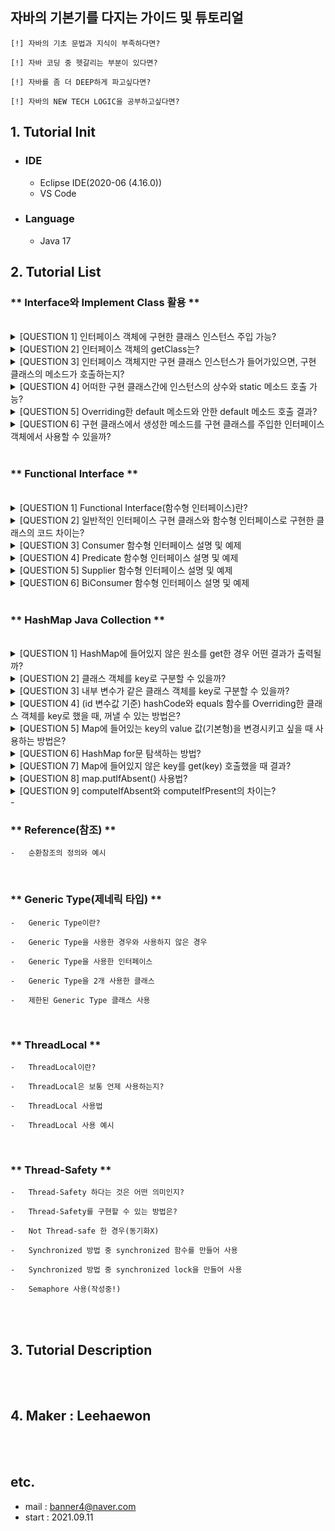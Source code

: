 ## 자바의 기본기를 다지는 가이드 및 튜토리얼

    [!] 자바의 기초 문법과 지식이 부족하다면?

    [!] 자바 코딩 중 헷갈리는 부분이 있다면?

    [!] 자바를 좀 더 DEEP하게 파고싶다면?

    [!] 자바의 NEW TECH LOGIC을 공부하고싶다면?

## 1. Tutorial Init

-   ### IDE
    -   Eclipse IDE(2020-06 (4.16.0))
    -   VS Code
-   ### Language
    -   Java 17

## 2. Tutorial List

### ** Interface와 Implement Class 활용 **

<br>
<details>
  <summary>  [QUESTION 1] 인터페이스 객체에 구현한 클래스 인스턴스 주입 가능?</summary>
  <br>
  <p>[ANSWER] 가능!</p>
</details>
<details>
  <summary>  [QUESTION 2] 인터페이스 객체의 getClass는?</summary>
    <br>
  <p>[ANSWER] samsungPhone 객체는 class interfaceSample.Samsung 클래스 입니다. <br>
[ANSWER] iPhone 객체는 class interfaceSample.IPhone 클래스 입니다.</p>
</details>
<details>
  <summary>  [QUESTION 3] 인터페이스 객체지만 구현 클래스 인스턴스가 들어가있으면, 구현 클래스의 메소드가 호출하는지?</summary>
    <br>
  <p>RESULT(samsung) : class interfaceSample.Samsung의 전화 메소드 호출!<br>
RESULT(ihpone) : class interfaceSample.IPhone의 전화 메소드 호출!
[ANSWER] 정상 호출됨!<br>
[ANSWER] iPhone 객체는 class interfaceSample.IPhone 클래스 입니다.</p>
</details>
<details>
  <summary>  [QUESTION 4] 어떠한 구현 클래스간에 인스턴스의 상수와 static 메소드 호출 가능?</summary>
    <br>
  <p>[!] 상수 호출<br>
samsung's TYPE : ELECTRONIC<br>
iPhone's TYPE : ELECTRONIC<br>
[!] static 메소드 호출<br>
samsung's telNo : X<br>
iPhone's telNo :  X<br>
SmartPhone's telNo : 010-1111-2222<br>
[ANSWER] 인터페이스 클래스로만 호출 가능(static 이니까)<br>
RESULT(ihpone) : class interfaceSample.IPhone의 전화 메소드 호출!<br>
[ANSWER] 정상 호출됨!<br>
[ANSWER] iPhone 객체는 class interfaceSample.IPhone 클래스 입니다.</p>
</details>
<details>
  <summary>  [QUESTION 5] Overriding한 default 메소드와 안한 default 메소드 호출 결과?</summary>
    <br>
  <p>[ANSWER] samsungPhone(Overriding) serialId : Samsung의 hashCode : 106642798<br>
[ANSWER] iPhone(Not Overriding) serialId : 106642798</p>
</details>
<details>
  <summary>  [QUESTION 6] 구현 클래스에서 생성한 메소드를 구현 클래스를 주입한 인터페이스 객체에서 사용할 수 있을까?</summary>
    <br>
  <p>[ANSWER] 인터페이스에서 정의되지 않았기 때문에 사용할 수 없다. 대신, downCasting을 통해 활용할 수 있다.<br>
(samsung) whoIsMyBestLeader : 이재용<br>
(iPhone) whoIsMyBestLeader : Steve Jobs</p>
</details>

<br/>

### ** Functional Interface **

<br>
<details>
  <summary>  [QUESTION 1] Functional Interface(함수형 인터페이스)란?</summary>
  <br>
  <p>[ANSWER] 1) 함수를 마치 1급 객체처럼 활용할 수 있게 만드는 인터페이스<br>
[ANSWER] 2) 단일 추상 메소드를 가지는 인터페이스. 추후, 인터페이스를 구현하여 순수 함수 및 익명 함수, 람다식으로 활용하기 위함</p>
</details>
<details>
  <summary>  [QUESTION 2] 일반적인 인터페이스 구현 클래스와 함수형 인터페이스로 구현한 클래스의 코드 차이는?</summary>
  <br>
  <p>[ANSWER] (일반적인 경우) SaltIdSetter 인터페이스를 구현한 LoginSaltIdSetter, 이를 생성자 내에서 활용한 LoginHashIdLegacy class 참고<br>
parameter id : LEEHAEWON<br>
saltId : SALT_LEEHAEWON<br>
loginHashid : 1507284685<br>
[ANSWER] (함수형 인터페이스 활용한 경우) @FunctionalInterface SaltIdSetter 인터페이스를 구현한 LoginHashId class 참고<br>
parameter id : LEEHAEWON<br>
saltId : SALT_LEEHAEWON<br>
saltId : SALT_LEEHAEWON<br>
loginHashid : 1507284685</p>
</details>
<details>
  <summary>  [QUESTION 3] Consumer 함수형 인터페이스 설명 및 예제</summary>
  <br>
  <p>[ANSWER] Parameter O, Return X. accept 추상 메소드를 통해 함수형 인터페이스 호출가능<br>
[ANSWER] T -> void<br>
Consumer&lt;String&gt; consumer = (str) -> System.out.println('이거슨 Consumer, parameter: ' + str);<br>
Consumer.accept('consumer') <br>
-> 이거슨 Consumer, parameter: consumer</p>
</details>
<details>
  <summary>  [QUESTION 4] Predicate 함수형 인터페이스 설명 및 예제</summary>
  <br>
  <p>[ANSWER] return type이 boolean(True / False). test 추상 메소드를 통해 함수형 인터페이스 호출가능<br>
[ANSWER] T -> boolean<br>
Predicate&lt;String&gt; predicate = (str) -> str.equals('True');<br>
Predicate.test('False') -> false</p>
</details>
<details>
  <summary>  [QUESTION 5] Supplier 함수형 인터페이스 설명 및 예제</summary>
  <br>
  <p>[ANSWER] 공급자. parameter는 없고, return 값만 존재. get 추상 메소드를 통해 함수형 인터페이스 호출가능. 대괄호 안에 return 필수<br>
[ANSWER] () -> T<br>
Supplier&lt;String&gt; supplier = () -> { return supplierStr + ' Supplier !! '; }<br>
Supplier.get() -> This is Supplier !! </p>
</details>
<details>
  <summary>  [QUESTION 6] BiConsumer 함수형 인터페이스 설명 및 예제</summary>
  <br>
  <p>[ANSWER] parameter는 2개가 존재하고, Return X. accept(param1, param2) 추상 메소드를 통해 함수형 인터페이스 호출가능.<br>
[ANSWER] Supplier 만 제외한 나머지엔 Bi가 존재<br>
BiConsumer&lt;String, String&gt; biConsumer = (param1, param2) -> { System.out.print(param1 + param2); }<br>
BiConsumer.get(param1, param2) -> This is(param1) BiConsumer !!(param2)</p>
</details>

<br/>

### ** HashMap Java Collection **

<br>
<details>
  <summary>  [QUESTION 1] HashMap에 들어있지 않은 원소를 get한 경우 어떤 결과가 출력될까?</summary>
  <br>
  <p>[ANSWER] null</p>
</details>
<details>
  <summary>  [QUESTION 2] 클래스 객체를 key로 구분할 수 있을까?</summary>
  <br>
  <p>a1 객체를 key로 put.<br>
a2 객체를 key로 put.<br>
key a1 get : a1 value<br>
key a1's same id object(a4) get : null<br>
key a2 get : a2 value<br>
key a2's same id object(a3) get : null<br>
[ANSWER] 같은 객체를 get하면 객체의 주소를 hash한 값을 hash buckets에 key로 넣기 때문에 해당 object key의 value를 꺼낼 수 있다.</p>
</details>
<details>
  <summary>  [QUESTION 3] 내부 변수가 같은 클래스 객체를 key로 구분할 수 있을까?</summary>
  <br>
  <p>key new Object(same id, same val) get : null<br>
[ANSWER] 객체의 내부 변수 값이 일치해도 객체 주소 자체가 다르기 때문에(주소를 hash한 값이 key) 꺼낼 수 없다.</p>
</details>
<details>
  <summary>  [QUESTION 4] (id 변수값 기준) hashCode와 equals 함수를 Overriding한 클래스 객체를 key로 했을 때, 꺼낼 수 있는 방법은?</summary>
  <br>
  <p>b1 객체를 key로 put.<br>
[ANSWER] key로 넣은 객체로 get : b1<br>
[ANSWER] id값 일치, val값 일치 한 new 객체를 key로 get  : b1<br>
[ANSWER] id값 일치, val값 불일치 한 new 객체를 key로 get  : b1<br>
[ANSWER] id값 불일치, val값 일치 한 new 객체를 key로 get  : null<br>
[ANSWER] id값 불일치, val값 불일치 한 new 객체를 key로 get  : null</p>
</details>
<details>
  <summary>  [QUESTION 5] Map에 들어있는 key의 value 값(기본형)을 변경시키고 싶을 때 사용하는 방법은?</summary>
  <br>
  <p>get한 value 값 수정? -> X<br>
[ANSWER] put(get()~) 로 꺼낸 값을 다시 put해서 갱신시킨다.<br>
갱신 이전 value : 1<br>
갱신 이후 value : 2</p>
</details>
<details>
  <summary>  [QUESTION 6] HashMap for문 탐색하는 방법?</summary>
  <br>
  <p>[ANSWER] 1) Iterator를 이용한 방법  <br>
[ELAPSED] CHECK START!<br>
key(iterator.next()) : Beck , value : 5<br>
key(iterator.next()) : Sway , value : 2<br>
key(iterator.next()) : Lee , value : 1<br>
key(iterator.next()) : FULL , value : 2<br>
[ELAPSED] 0(ms) FINISHED.<br>
[ANSWER] 2) entrySet() => Map.Entry&lt;Key, Value&gt; 방법<br>
[ELAPSED] CHECK START!<br>
key : Beck , value : 5<br>
key : Sway , value : 2<br>
key : Lee , value : 1<br>
key : FULL , value : 2<br>
[ELAPSED] 0(ms) FINISHED.<br>
[ANSWER] 3) keySet() 및 get(key) 방법<br>
[ELAPSED] CHECK START!<br>
key : Beck , value : 5<br>
key : Sway , value : 2<br>
key : Lee , value : 1<br>
key : FULL , value : 2<br>
[ELAPSED] 0(ms) FINISHED.<br>
[ANSWER] 4) (성능낮음) lambda forEach 방법<br>
[ELAPSED] CHECK START!<br>
key : Beck , value : 5<br>
key : Sway , value : 2<br>
key : Lee , value : 1<br>
key : FULL , value : 2<br>
[ELAPSED] 24(ms) FINISHED.</p>
</details>
<details>
  <summary>  [QUESTION 7] Map에 들어있지 않은 key를 get(key) 호출했을 때 결과?</summary>
  <br>
  <p>[ANSWER] get(not have key) result : null</p>
</details>
<details>
  <summary>  [QUESTION 8] map.putIfAbsent() 사용법?</summary>
  <br>
  <p>[ANSWER] (key, value) 를 parameter로 사용하는 putIfAbsent 함수는 map에 key가 존재하지 않으면 (key, value)를 put하면서 null 리턴해줍니다. 만약, key가 존재하면 value 리턴해줍니다.<br>
(key 존재하는 경우) key's putIfAbsent result : 12<br>
(key 존재하지 않는 경우) key's putIfAbsent(key2, 1234) result : null<br>
(key 존재하지 않는 경우) get key2's value : 1234<br>
[?] value의 type이 Integer인데, int 변수에 return값을 할당해주면 null은 어떻게 처리될까?<br>
[!] Catch Exception :: java.lang.NullPointerException: Cannot invoke "java.lang.Integer.intValue()" because the return value of "java.util.Map.putIfAbsent(Object, Object)" is null</p>
</details>
<details>
  <summary>  [QUESTION 9] computeIfAbsent와 computeIfPresent의 차이는?</summary>
  <br>
  <p>[ANSWER] computeIfAbsent(key, function) : key의 값이 없을 경우에만 parameter로 받은 함수(람다식) 실행<br>
key의 값이 존재하지 않으면, 해당 key에 해당하는 value 200인 값을 map에 put ::: 200<br>
[ANSWER] computeIfPresent(key, function) : key의 값이 있을 경우에만 parameter로 받은 함수(람다식) 실행<br>
key의 값이 존재하면, value * value 값을 리턴 ::: 40000</p>
</details>
    -

<br/>

### ** Reference(참조) **

    -   순환참조의 정의와 예시

<br/>

### ** Generic Type(제네릭 타입) **

    -   Generic Type이란?

    -   Generic Type을 사용한 경우와 사용하지 않은 경우

    -   Generic Type을 사용한 인터페이스

    -   Generic Type을 2개 사용한 클래스

    -   제한된 Generic Type 클래스 사용

<br/>

### ** ThreadLocal **

    -   ThreadLocal이란?

    -   ThreadLocal은 보통 언제 사용하는지?

    -   ThreadLocal 사용법

    -   ThreadLocal 사용 예시

<br/>

### ** Thread-Safety **

    -   Thread-Safety 하다는 것은 어떤 의미인지?

    -   Thread-Safety를 구현할 수 있는 방법은?

    -   Not Thread-safe 한 경우(동기화X)

    -   Synchronized 방법 중 synchronized 함수를 만들어 사용

    -   Synchronized 방법 중 synchronized lock을 만들어 사용

    -   Semaphore 사용(작성중!)

<br/>

<br/>

## 3. Tutorial Description

<br/>
<br/>

## 4. Maker : Leehaewon

<br/>
<br/>

## etc.

-   mail : banner4@naver.com
-   start : 2021.09.11
